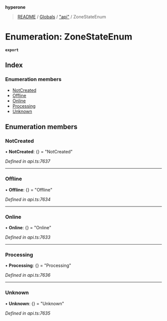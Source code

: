 **hyperone**

> [README](../README.md) / [Globals](../globals.md) / ["api"](../modules/_api_.md) / ZoneStateEnum

# Enumeration: ZoneStateEnum

**`export`** 

## Index

### Enumeration members

* [NotCreated](_api_.zonestateenum.md#notcreated)
* [Offline](_api_.zonestateenum.md#offline)
* [Online](_api_.zonestateenum.md#online)
* [Processing](_api_.zonestateenum.md#processing)
* [Unknown](_api_.zonestateenum.md#unknown)

## Enumeration members

### NotCreated

•  **NotCreated**: {} = "NotCreated"

*Defined in api.ts:7637*

___

### Offline

•  **Offline**: {} = "Offline"

*Defined in api.ts:7634*

___

### Online

•  **Online**: {} = "Online"

*Defined in api.ts:7633*

___

### Processing

•  **Processing**: {} = "Processing"

*Defined in api.ts:7636*

___

### Unknown

•  **Unknown**: {} = "Unknown"

*Defined in api.ts:7635*
